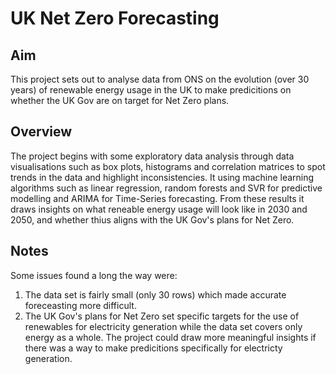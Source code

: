 # UK Net Zero Forecasting

## Aim
This project sets out to analyse data from ONS on the evolution (over 30 years) of renewable energy usage in the UK to make predicitions on whether the UK Gov are on target for Net Zero plans.

## Overview
The project begins with some exploratory data analysis through data visualisations such as box plots, histograms and correlation matrices to spot trends in the data and highlight inconsistencies. It using machine learning algorithms such as linear regression, random forests and SVR for predictive modelling and ARIMA for Time-Series forecasting. From these results it draws insights on what reneable energy usage will look like in 2030 and 2050, and whether thius aligns with the UK Gov's plans for Net Zero.

## Notes
Some issues found a long the way were:
1. The data set is fairly small (only 30 rows) which made accurate foreceasting more difficult.
3. The UK Gov's plans for Net Zero set specific targets for the use of renewables for electricity generation while the data set covers only energy as a whole. The project could draw more meaningful insights if there was a way to make predicitions specifically for electricty generation.
